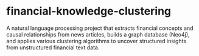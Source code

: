 # financial-knowledge-clustering
A natural language processing project that extracts financial concepts and causal relationships from news articles, builds a graph database (Neo4j), and applies various clustering algorithms to uncover structured insights from unstructured financial text data.
